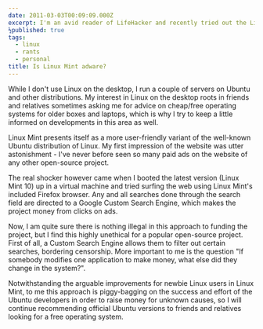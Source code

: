 ```yaml
---
date: 2011-03-03T00:09:09.000Z
excerpt: I'm an avid reader of LifeHacker and recently tried out the Linux Mint distribution after reading <a href="https://lifehacker.com/why-linux-mint-might-be-a-better-beginners-linux-than-u-5469575">this post</a>.
½published: true
tags:
  - linux
  - rants
  - personal
title: Is Linux Mint adware?
---
```

While I don't use Linux on the desktop, I run a couple of servers on Ubuntu and other distributions. My interest in Linux on the desktop roots in friends and relatives sometimes asking me for advice on cheap/free operating systems for older boxes and laptops, which is why I try to keep a little informed on developments in this area as well.

Linux Mint presents itself as a more user-friendly variant of the well-known Ubuntu distribution of Linux. My first impression of the website was utter astonishment - I've never before seen so many paid ads on the website of any other open-source project.

The real shocker however came when I booted the latest version (Linux Mint 10) up in a virtual machine and tried surfing the web using Linux Mint's included Firefox browser. Any and all searches done through the search field are directed to a Google Custom Search Engine, which makes the project money from clicks on ads.

Now, I am quite sure there is nothing illegal in this approach to funding the project, but I find this highly unethical for a popular open-source project. First of all, a Custom Search Engine allows them to filter out certain searches, bordering censorship. More important to me is the question "If somebody modifies one application to make money, what else did they change in the system?".

Notwithstanding the arguable improvements for newbie Linux users in Linux Mint, to me this approach is piggy-bagging on the success and effort of the Ubuntu developers in order to raise money for unknown causes, so I will continue recommending official Ubuntu versions to friends and relatives looking for a free operating system.

